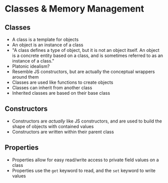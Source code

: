 # Classes & Memory Management

## Classes

- A class is a template for objects
- An object is an instance of a class
- "A class defines a type of object, but it is not an object itself. An object is a concrete entity based on a class, and is sometimes referred to as an instance of a class."
- Platonic idealism?
- Resemble JS constructors, but are actually the conceptual wrappers around them
- Classes are used like functions to create objects
- Classes can inherit from another class
- Inherited classes are based on their base class

## Constructors

- Constructors are *actually* like JS constructors, and are used to build the shape of objects with contained values
- Constructors are written within their parent class

## Properties

- Properties allow for easy read/write access to private field values on a class
- Properties use the `get` keyword to read, and the `set` keyword to write values
